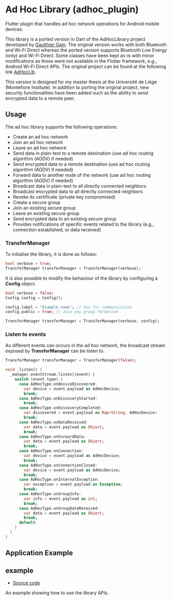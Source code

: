 # Ad Hoc Library (adhoc_plugin)

Flutter plugin that handles ad hoc network operations for Android mobile devices.

This library is a ported version in Dart of the AdHocLibrary project developed by [Gaulthier Gain](https://github.com/gaulthiergain). The original version works with both Bluetooth and Wi-Fi Direct whereas the ported version supports Bluetooth Low Energy (only) and Wi-Fi Direct. Some classes have been kept as-is with minor modifications as those were not available in the Flutter framework, e.g., Android Wi-Fi Direct APIs. The original project can be found at the following link [AdHocLib](https://github.com/gaulthiergain/AdHocLib).

This version is designed for my master thesis at the Université de Liège (Montefiore Institute). In addition to porting the original project, new security functionalities have been added such as the ability to send encrypted data to a remote peer.

## Usage

The ad hoc library supports the following operations:
- Create an ad hoc network
- Join an ad hoc network
- Leave an ad hoc network
- Send data in plain-text to a remote destination (use ad hoc routing algorithm (AODV) if needed)
- Send encrypted data to a remote destination (use ad hoc routing algorithm (AODV) if needed)
- Forward data to another node of the network (use ad hoc routing algorithm (AODV) if needed)
- Broadcast data in plain-text to all directly connected neighbors
- Broadcast encrypted data to all directly connected neighbors
- Revoke its certificate (private key compromised)
- Create a secure group
- Join an existing secure group
- Leave an existing secure group
- Send encrypted data to an existing secure group
- Provides notifications of specific events related to the library (e.g., connection established, or data received)

### TransferManager

To initialise the library, it is done as follows:
```dart
bool verbose = true;
TransferManager transferManager = TransferManager(verbose);
```

It is also possible to modify the behaviour of the library by configuring a __Config__ object.

```dart
bool verbose = false;
Config config = Config();

config.label = "Example name"; // Use for communication
config.public = true; // Join any group formation

TransferManager transferManager = TransferManager(verbose, config);
```

### Listen to events

As different events can occurs in the ad hoc network, the broadcast stream exposed by __TransferManager__ can be listen to.

```dart
TransferManager transferManager = TransferManager(false);

void _listen() {
  _manager.eventStream.listen((event) {
    switch (event.type) {
      case AdHocType.onDeviceDiscovered:
        var device = event.payload as AdHocDevice;
        break;
      case AdHocType.onDiscoveryStarted:
        break;
      case AdHocType.onDiscoveryCompleted:
        var discovered = event.payload as Map<String, AdHocDevice>
        break;
      case AdHocType.onDataReceived:
        var data = event.payload as Object;
        break;
      case AdHocType.onForwardData:
        var data = event.payload as Object;
        break;
      case AdHocType.onConnection:
        var device = event.payload as AdHocDevice;
        break;
      case AdHocType.onConnectionClosed:
        var device = event.payload as AdHocDevice;
        break;
      case AdHocType.onInternalException:
        var exception = event.payload as Exception;
        break;
      case AdHocType.onGroupInfo:
        var info = event.payload as int;
        break;
      case AdHocType.onGroupDataReceived:
        var data = event.payload as Object;
        break;
      default:
    }
  }
}
```

## Application Example

## example

- [Source code](example)

An example showing how to use the library APIs.